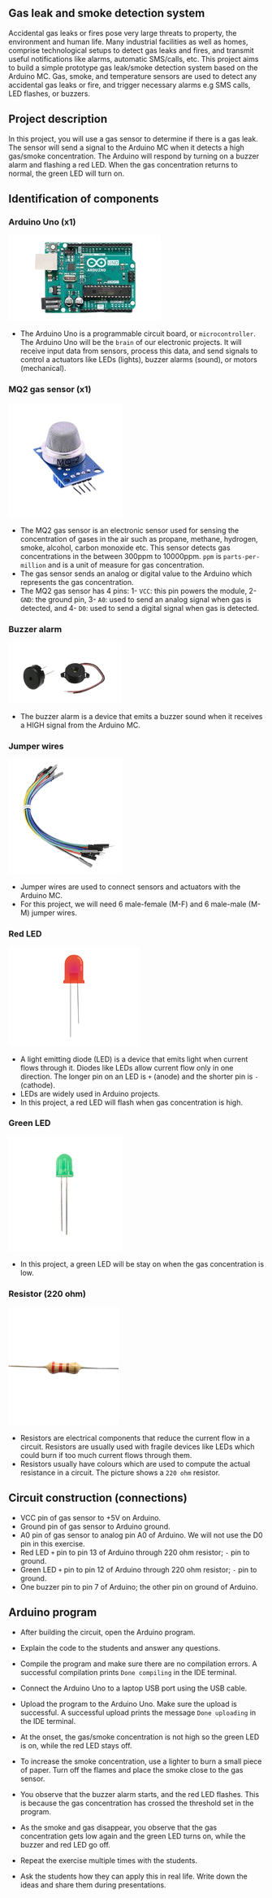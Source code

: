 ## Gas leak and smoke detection system
Accidental gas leaks or fires pose very large threats to property, the environment and human life. Many industrial facilities as well as homes, comprise technological setups to detect gas leaks and fires, and transmit useful notifications like alarms, automatic SMS/calls, etc. This project aims to build a simple prototype gas leak/smoke detection system based on the Arduino MC. Gas, smoke, and temperature sensors are used to detect any accidental gas leaks or fire, and trigger necessary alarms e.g SMS calls, LED flashes, or buzzers.

## Project description
In this project, you will use a gas sensor to determine if there is a gas leak. The sensor will send a signal to the Arduino MC when it detects a high gas/smoke concentration. The Arduino will respond by turning on a buzzer alarm and flashing a red LED. When the gas concentration returns to normal, the green LED will turn on.

## Identification of components
### Arduino Uno (x1)
![arduino](../imgs/uno.png)
- The Arduino Uno is a programmable circuit board, or `microcontroller`. The Arduino Uno will be the `brain` of our electronic projects. It will receive input data from sensors, process this data, and send signals to control a actuators like LEDs (lights), buzzer alarms (sound), or motors (mechanical).

### MQ2 gas sensor (x1)
![mq2](../imgs/mq2.png)
- The MQ2 gas sensor is an electronic sensor used for sensing the concentration of gases in the air such as propane, methane, hydrogen, smoke, alcohol, carbon monoxide etc. This sensor detects gas concentrations in the between 300ppm to 10000ppm. `ppm` is `parts-per-million` and is a unit of measure for gas concentration. 
- The gas sensor sends an analog or digital value to the Arduino which represents the gas concentration.
- The MQ2 gas sensor has 4 pins: 1- `VCC`: this pin powers the module, 2- `GND`: the ground pin, 3- `A0`: used to send an analog signal when gas is detected, and 4- `D0`: used to send a digital signal when gas is detected.

### Buzzer alarm
![buzzer](../imgs/buzzer.png)
- The buzzer alarm is a device that emits a buzzer sound when it receives a HIGH signal from the Arduino MC.

### Jumper wires
![jumpers](../imgs/jumper.png)
- Jumper wires are used to connect sensors and actuators with the Arduino MC.
- For this project, we will need 6 male-female (M-F) and 6 male-male (M-M) jumper wires.


### Red LED
![redled](../imgs/red.png)
- A light emitting diode (LED) is a device that emits light when current flows through it. Diodes like LEDs allow current flow only in one direction. The longer pin on an LED is `+` (anode) and the shorter pin is `-` (cathode).
- LEDs are widely used in Arduino projects.
- In this project, a red LED will flash when gas concentration is high.

### Green LED
![greenled](../imgs/green.png)
- In this project, a green LED will be stay on when the gas concentration is low.

### Resistor (220 ohm)
![220](../imgs/220ohm.png)
- Resistors are electrical components that reduce the current flow in a circuit. Resistors are usually used with fragile devices like LEDs which could burn if too much current flows through them.
- Resistors usually have colours which are used to compute the actual resistance in a circuit. The picture shows a `220 ohm` resistor.


## Circuit construction (connections)

- VCC pin of gas sensor to +5V on Arduino.
- Ground pin of gas sensor to Arduino ground.
- A0 pin of gas sensor to analog pin A0 of Arduino. We will not use the D0 pin in this exercise.
- Red LED `+` pin to pin 13 of Arduino through 220 ohm resistor; `-` pin to ground.
- Green LED `+` pin to pin 12 of Arduino through 220 ohm resistor; `-` pin to ground.
- One buzzer pin to pin 7 of Arduino; the other pin on ground of Arduino.


## Arduino program
- After building the circuit, open the Arduino program.
- Explain the code to the students and answer any questions.
- Compile the program and make sure there are no compilation errors. A successful compilation prints `Done compiling` in the IDE terminal.
- Connect the Arduino Uno to a laptop USB port using the USB cable.
- Upload the program to the Arduino Uno. Make sure the upload is successful. A successful upload prints the message `Done uploading` in the IDE terminal.
- At the onset, the gas/smoke concentration is not high so the green LED is on, while the red LED stays off.

- To increase the smoke concentration, use a lighter to burn a small piece of paper. Turn off the flames and place the smoke close to the gas sensor.
- You observe that the buzzer alarm starts, and the red LED flashes. This is because the gas concentration has crossed the threshold set in the program.
- As the smoke and gas disappear, you observe that the gas concentration gets low again and the green LED turns on, while the buzzer and red LED go off.
- Repeat the exercise multiple times with the students.
- Ask the students how they can apply this in real life. Write down the ideas and share them during presentations.
